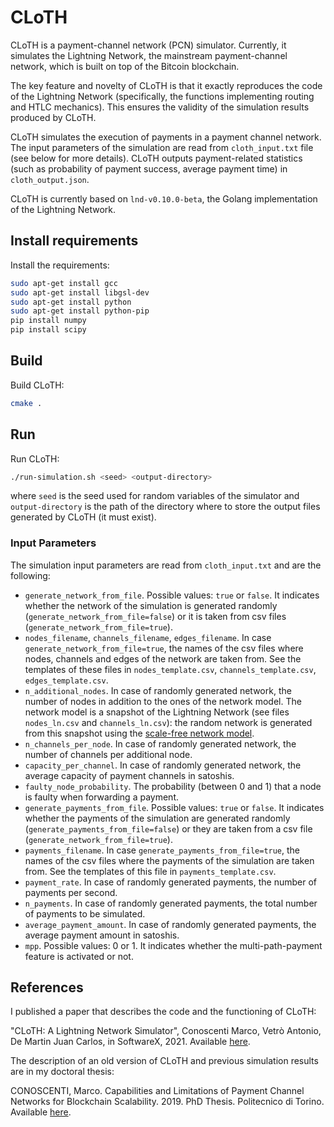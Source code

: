 # CLoTH
CLoTH is a payment-channel network (PCN) simulator. Currently, it simulates the
Lightning Network, the mainstream payment-channel network, which is built on top of the
Bitcoin blockchain. 

The key feature and novelty of CLoTH is that it exactly reproduces the code of
the Lightning Network (specifically, the functions implementing routing and
HTLC mechanics). This ensures the validity of the simulation results produced by
CLoTH.

CLoTH simulates the execution of payments in a payment channel network. The
input parameters of the simulation are read from `cloth_input.txt` file (see
below for more details). CLoTH outputs payment-related statistics (such as
probability of payment success, average payment time) in `cloth_output.json`.

CLoTH is currently based on `lnd-v0.10.0-beta`, the Golang implementation of the
Lightning Network.

## Install requirements

Install the requirements: 

```sh
sudo apt-get install gcc
sudo apt-get install libgsl-dev
sudo apt-get install python
sudo apt-get install python-pip
pip install numpy
pip install scipy
```

## Build

Build CLoTH:

```sh
cmake .
```

## Run

Run CLoTH:

```sh
./run-simulation.sh <seed> <output-directory>
```

where `seed` is the seed used for random variables of the simulator and
`output-directory` is the path of the directory where to store the output files
generated by CLoTH (it must exist).

### Input Parameters

The simulation input parameters are read from `cloth_input.txt` and are the
following:
- `generate_network_from_file`. Possible values: `true` or `false`. It indicates
  whether the network of the simulation is generated randomly
  (`generate_network_from_file=false`) or it is taken from csv files
  (`generate_network_from_file=true`).
- `nodes_filename`, `channels_filename`, `edges_filename`. In case
  `generate_network_from_file=true`, the names of the csv files where nodes,
  channels and edges of the network are taken from. See the templates of these
  files in `nodes_template.csv`, `channels_template.csv`, `edges_template.csv`.
- `n_additional_nodes`. In case of randomly generated network, the number of
  nodes in addition to the ones of the network model. The network model is a
  snapshot of the Lightning Network (see files `nodes_ln.csv` and
  `channels_ln.csv`): the random network is generated from this snapshot using
  the [scale-free network model](https://en.wikipedia.org/wiki/Scale-free_network).
- `n_channels_per_node`. In case of randomly generated network, the number of
  channels per additional node.
- `capacity_per_channel`. In case of randomly generated network, the average
  capacity of payment channels in satoshis.
- `faulty_node_probability`. The probability (between 0 and 1) that a node is
  faulty when forwarding a payment.
- `generate_payments_from_file`. Possible values: `true` or `false`. It
  indicates whether the payments of the simulation are generated randomly
  (`generate_payments_from_file=false`) or they are taken from a csv file
  (`generate_network_from_file=true`).
- `payments_filename`. In case `generate_payments_from_file=true`, the names of
  the csv files where the payments of the simulation are taken from. See the
  templates of this file in `payments_template.csv`.
- `payment_rate`. In case of randomly generated payments, the number of payments
  per second.
- `n_payments`. In case of randomly generated payments, the total number of
  payments to be simulated.
- `average_payment_amount`. In case of randomly generated payments, the average
  payment amount in satoshis.
- `mpp`. Possible values: 0 or 1. It indicates whether the multi-path-payment
  feature is activated or not.

## References

I published a paper that describes the code and the functioning of CLoTH:

"CLoTH: A Lightning Network Simulator", Conoscenti Marco, Vetrò Antonio, De Martin Juan Carlos, in SoftwareX, 2021. Available [here](https://www.sciencedirect.com/science/article/pii/S2352711021000613).

The description of an old version of CLoTH and previous simulation results are in my doctoral thesis:

CONOSCENTI, Marco. Capabilities and Limitations of Payment Channel Networks for
Blockchain Scalability. 2019. PhD Thesis. Politecnico di Torino. Available
[here](https://iris.polito.it/retrieve/handle/11583/2764132/283298/phd-thesis-marco-conoscenti-final.pdf).
